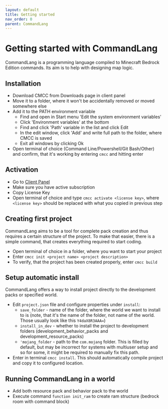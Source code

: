 ```yaml
---
layout: default
title: Getting started
nav_order: 0
parent: CommandLang
---
```


# Getting started with CommandLang

CommandLang is a programming language compiled to Minecraft Bedrock Edition commands. Its aim is to help with designing map logic.

## Installation

* Download CMCC from Downloads page in client panel
* Move it to a folder, where it won't be accidentally removed or moved somewhere else
* Add it to the PATH environment variable
    * Find and open in Start menu 'Edit the system environment variables'
    * Click 'Environment variables' at the bottom
    * Find and click 'Path' variable in the list and click Edit
    * In the edit window, click 'Add' and write full path to the folder, where CMCC is saved
    * Exit all windows by clicking Ok
* Open terminal of choice (Command Line/Powershell/Git Bash/Other) and confirm, that it's working by entering `cmcc` and hitting enter

## Activation

* Go to [Client Panel](https://mcdevkikt.com/panel)
* Make sure you have active subscription
* Copy License Key
* Open terminal of choice and type `cmcc activate <license key>`, where `<license key>` should be replaced with what you copied in previous step


## Creating first project

CommandLang aims to be a tool for complete pack creation and thus requires a certain structure of the project.
To make that easier, there is a simple command, that creates everything required to start coding.

* Open terminal of choice in a folder, where you want to start your project
* Enter `cmcc init <project name> <project description>`
* To verify, that the project has been created properly, enter `cmcc build`

## Setup automatic install

CommandLang offers a way to install project directly to the development packs or specified world.

* Edit `project.json` file and configure properties under `install`:
    * `save_folder` - name of the folder, where the world we want to install to is (note, that it's the name of the folder, not name of the world. Those usually look like this `Y4daX8R3AAA=`)
    * `install_in_dev` - whether to install the project to development folders (development_behavior_packs and development_resource_packs)
    * `'mojang_folder` - path to the `com.mojang` folder. This is filled by default, but may be incorrect for systems with multiuser setup and so for some, it might be required to manually fix this path.
* Enter in terminal `cmcc install`. This should automatically compile project and copy it to configured location.

## Running CommandLang in a world

* Add both resource pack and behavior pack to the world
* Execute command `function init_ram` to create ram structure (bedrock room with command block)